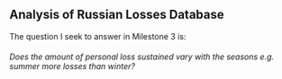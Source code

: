 ## Analysis of Russian Losses Database

The question I seek to answer in Milestone 3 is:  
###### Does the amount of personal loss sustained vary with the seasons e.g. summer more losses than winter?
